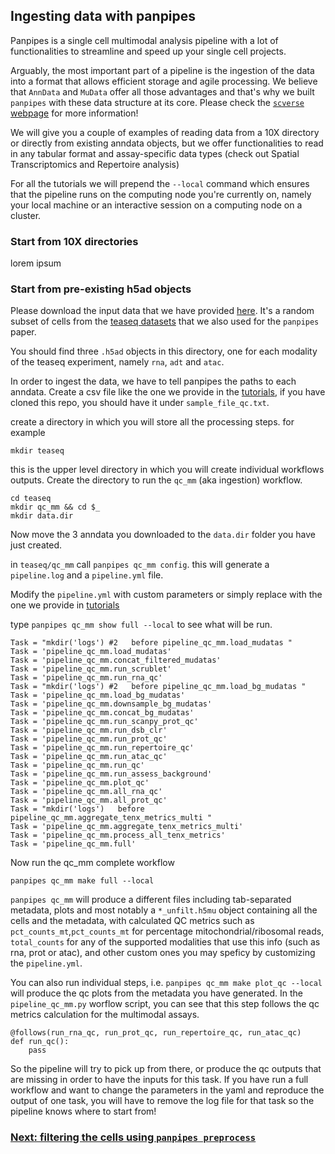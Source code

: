 ## Ingesting data with panpipes

Panpipes is a single cell multimodal analysis pipeline with a lot of functionalities to streamline and speed up your single cell projects.

Arguably, the most important part of a pipeline is the ingestion of the data into a format that allows efficient storage and agile processing. We believe that `AnnData` and `MuData` offer all those advantages and that's why we built `panpipes` with these data structure at its core. 
Please check the [`scverse` webpage](https://scverse.org/) for more information!

We will give you a couple of examples of reading data from a 10X directory or directly from existing anndata objects, but we offer functionalities to read in any tabular format and assay-specific data types (check out Spatial Transcriptomics and Repertoire analysis)

For all the tutorials we will prepend the `--local` command which ensures that the pipeline runs on the computing node you're currently on, namely your local machine or an interactive session on a computing node on a cluster.

### Start from 10X directories

lorem ipsum

### Start from pre-existing h5ad objects

Please download the input data that we have provided [here](). It's a random subset of cells from the [teaseq datasets]() that we also used for the `panpipes` paper.

You should find three `.h5ad` objects in this directory, one for each modality of the teaseq experiment, namely `rna`, `adt` and `atac`.

In order to ingest the data, we have to tell panpipes the paths to each anndata.
Create a csv file like the one we provide in the [tutorials](https://github.com/DendrouLab/panpipes_reproducibility/tree/main/tutorials/ingesting_data), if you have cloned this repo, you should have it under `sample_file_qc.txt`.

create a directory in which you will store all the processing steps.
for example 

``` 
mkdir teaseq
```

this is the upper level directory in which you will create individual workflows outputs. 
Create the directory to run the `qc_mm` (aka ingestion) workflow.

```
cd teaseq
mkdir qc_mm && cd $_
mkdir data.dir
```

Now move the 3 anndata you downloaded to the `data.dir` folder you have just created.

in `teaseq/qc_mm` call `panpipes qc_mm config`.
this will generate a `pipeline.log` and a `pipeline.yml` file.

Modify the `pipeline.yml` with custom parameters or simply replace with the one we provide in [tutorials](https://github.com/DendrouLab/panpipes_reproducibility/tree/main/tutorials/ingesting_data)

type `panpipes qc_mm show full --local` to see what will be run.

```
Task = "mkdir('logs') #2   before pipeline_qc_mm.load_mudatas "
Task = 'pipeline_qc_mm.load_mudatas'
Task = 'pipeline_qc_mm.concat_filtered_mudatas'
Task = 'pipeline_qc_mm.run_scrublet'
Task = 'pipeline_qc_mm.run_rna_qc'
Task = "mkdir('logs') #2   before pipeline_qc_mm.load_bg_mudatas "
Task = 'pipeline_qc_mm.load_bg_mudatas'
Task = 'pipeline_qc_mm.downsample_bg_mudatas'
Task = 'pipeline_qc_mm.concat_bg_mudatas'
Task = 'pipeline_qc_mm.run_scanpy_prot_qc'
Task = 'pipeline_qc_mm.run_dsb_clr'
Task = 'pipeline_qc_mm.run_prot_qc'
Task = 'pipeline_qc_mm.run_repertoire_qc'
Task = 'pipeline_qc_mm.run_atac_qc'
Task = 'pipeline_qc_mm.run_qc'
Task = 'pipeline_qc_mm.run_assess_background'
Task = 'pipeline_qc_mm.plot_qc'
Task = 'pipeline_qc_mm.all_rna_qc'
Task = 'pipeline_qc_mm.all_prot_qc'
Task = "mkdir('logs')   before pipeline_qc_mm.aggregate_tenx_metrics_multi "
Task = 'pipeline_qc_mm.aggregate_tenx_metrics_multi'
Task = 'pipeline_qc_mm.process_all_tenx_metrics'
Task = 'pipeline_qc_mm.full'
```

Now run the qc_mm complete workflow 

`panpipes qc_mm make full --local` 

`panpipes qc_mm` will produce a different files including tab-separated metadata, plots and most notably a `*_unfilt.h5mu` object containing all the cells and the metadata, with calculated QC metrics such as `pct_counts_mt`,`pct_counts_mt` for percentage mitochondrial/ribosomal reads, `total_counts` for any of the supported modalities that use this info (such as rna, prot or atac), and other custom ones you may speficy by customizing the `pipeline.yml`.

You can also run individual steps, i.e. `panpipes qc_mm make plot_qc --local` will produce the qc plots from the metadata you have generated. In the `pipeline_qc_mm.py` worflow script, you can see that this step follows the qc metrics calculation for the multimodal assays.

```
@follows(run_rna_qc, run_prot_qc, run_repertoire_qc, run_atac_qc)
def run_qc():
    pass
```
So the pipeline will try to pick up from there, or produce the qc outputs that are missing in order to have the inputs for this task.
If you have run a full workflow and want to change the parameters in the yaml and reproduce the output of one task, you will have to remove the log file for that task so the pipeline knows where to start from!  

### [Next: filtering the cells using `panpipes preprocess`](https://github.com/DendrouLab/panpipes_reproducibility/tree/main/tutorials/ingesting_data/filtering_data_with_panpipes.md)













